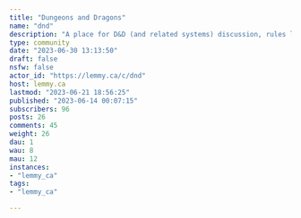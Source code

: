```yaml
---
title: "Dungeons and Dragons" 
name: "dnd"
description: "A place for D&D (and related systems) discussion, rules lawyering, minmaxing, art, anecdotes, homebrew reviews, and more! No sharing of copyrighted material. Please keep it SFW. [CC licensed 5.1 D&D 5e Core Rules](https://www.dndbeyond.com/attachments/39j2li89/SRD5.1-CCBY4.0_License_live%20links.pdf)See also [!dndnext@ttrpg.network](/c/dndnext@ttrpg.network) and [!dnd@lemmy.world](/c/dnd@lemmy.world)  "
type: community
date: "2023-06-30 13:13:50"
draft: false
nsfw: false
actor_id: "https://lemmy.ca/c/dnd"
host: lemmy.ca
lastmod: "2023-06-21 18:56:25"
published: "2023-06-14 00:07:15"
subscribers: 96
posts: 26
comments: 45
weight: 26
dau: 1
wau: 8
mau: 12
instances:
- "lemmy_ca"
tags: 
- "lemmy_ca"

---
```

